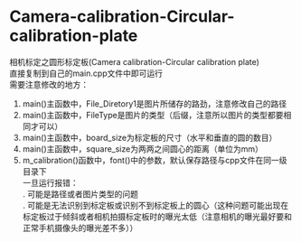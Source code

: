 # Camera-calibration-Circular-calibration-plate  
相机标定之圆形标定板(Camera calibration-Circular calibration plate)   
直接复制到自己的main.cpp文件中即可运行  
需要注意修改的地方：
1. main()主函数中，File_Diretory1是图片所储存的路劲，注意修改自己的路径  
2. main()主函数中，FileType是图片的类型（后缀，注意所以图片的类型都要相同才可以）  
3. main()主函数中，board_size为标定板的尺寸（水平和垂直的圆的数目）  
4. main()主函数中，square_size为两两之间圆心的距离（单位为mm）  
5. m_calibration()函数中，font()中的参数，默认保存路径与cpp文件在同一级目录下  
一旦运行报错：  
. 可能是路径或者图片类型的问题  
. 可能是无法识别到标定板或识别不到标定板上的圆心（这种问题可能出现在标定板过于倾斜或者相机拍摄标定板时的曝光太低（注意相机的曝光最好要和正常手机摄像头的曝光差不多）） 

